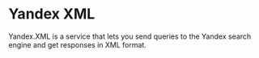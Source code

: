 Yandex XML
==========

Yandex.XML is a service that lets you send queries to the Yandex search engine and get responses in XML format.

